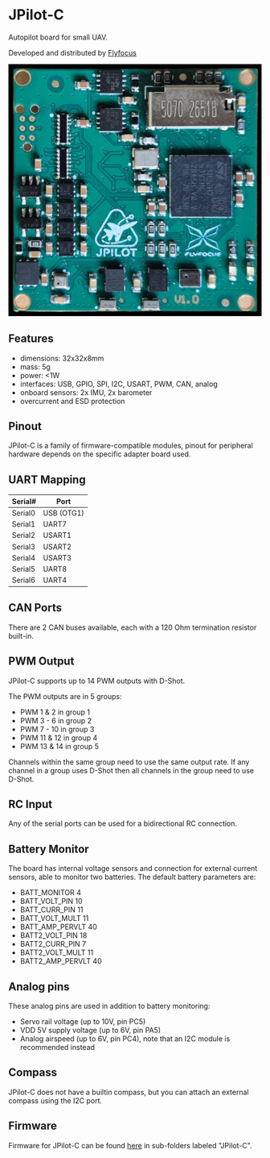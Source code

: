 # JPilot-C

Autopilot board for small UAV.

Developed and distributed by [Flyfocus](https://flyfocus.pl/avionics/)

![photo of the board](./JPilot-C_board_v1.0.jpg)

## Features

- dimensions: 32x32x8mm
- mass: 5g
- power: <1W
- interfaces: USB, GPIO, SPI, I2C, USART, PWM, CAN, analog
- onboard sensors: 2x IMU, 2x barometer
- overcurrent and ESD protection

## Pinout

JPilot-C is a family of firmware-compatible modules, pinout for peripheral hardware depends on the specific adapter board used.

## UART Mapping

|Serial#|Port      |
|-------|----------|
|Serial0|USB (OTG1)|
|Serial1|UART7     |
|Serial2|USART1    |
|Serial3|USART2    |
|Serial4|USART3    |
|Serial5|UART8     |
|Serial6|UART4     |

## CAN Ports

There are 2 CAN buses available, each with a 120 Ohm termination resistor built-in.

## PWM Output

JPilot-C supports up to 14 PWM outputs with D-Shot.

The PWM outputs are in 5 groups:

- PWM 1 & 2 in group 1
- PWM 3 - 6 in group 2
- PWM 7 - 10 in group 3
- PWM 11 & 12 in group 4
- PWM 13 & 14 in group 5

Channels within the same group need to use the same output rate. If any channel in a group uses D-Shot then all channels in the group need to use D-Shot.

## RC Input

Any of the serial ports can be used for a bidirectional RC connection.

## Battery Monitor

The board has internal voltage sensors and connection for external current sensors, able to monitor two batteries.
The default battery parameters are:

- BATT_MONITOR 4
- BATT_VOLT_PIN 10
- BATT_CURR_PIN 11
- BATT_VOLT_MULT 11
- BATT_AMP_PERVLT 40
- BATT2_VOLT_PIN 18
- BATT2_CURR_PIN 7
- BATT2_VOLT_MULT 11
- BATT2_AMP_PERVLT 40

## Analog pins

These analog pins are used in addition to battery monitoring:

- Servo rail voltage (up to 10V, pin PC5)
- VDD 5V supply voltage (up to 6V, pin PA5)
- Analog airspeed (up to 6V, pin PC4), note that an I2C module is recommended instead

## Compass

JPilot-C does not have a builtin compass, but you can attach an external compass using the I2C port.

## Firmware

Firmware for JPilot-C can be found [here](https://firmware.ardupilot.org) in sub-folders labeled "JPilot-C".
